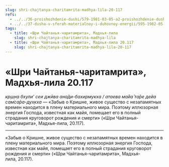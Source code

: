 ```yaml
---
slug: shri-chajtanya-charitamrita-madhya-lila-20-117
refs:
  - ../../36-proishozhdenie-dushi/579-1981-03-05-a2-proishozhdenie-dushi.md
  - ../../37-dusha-v-sferah-materialnoy-i-duhovnoy-energii/595-1982-05-06-b4-iskrennost-i-nastojchivost-pozvolyat-dushe-obresti-soznanie-krishny.md
tags:
  - title: «Шри Чайтанья-чаритамрита», Мадхья-лила
    slug: shri-chajtanya-charitamrita-madhya-lila
  - title: «Шри Чайтанья-чаритамрита», Мадхья-лила 20.117
    slug: shri-chajtanya-charitamrita-madhya-lila-20-117
---
```


# «Шри Чайтанья-чаритамрита», Мадхья-лила 20.117

*кр̣ш̣н̣а бхули’ сеи джӣва ана̄ди-бахирмукха / атаева ма̄йа̄ та̄ре дейа сам̇са̄ра-дух̣кха* — «Забыв о Кришне, живое существо с незапамятных времен находится в плену материального мира. Поэтому иллюзорная энергия Господа, известная как майя, помещает его в полный страдания круговорот рождения и смерти» («Шри Чайтанья-чаритамрита», Мадхья-лила, 20.117).

---

«Забыв о Кришне, живое существо с незапамятных времен находится в плену материального мира. Поэтому иллюзорная энергия Господа, известная как майя, помещает его в полный страдания круговорот рождения и смерти» («Шри Чайтанья-чаритамрита», Мадхья-лила, 20.117).
